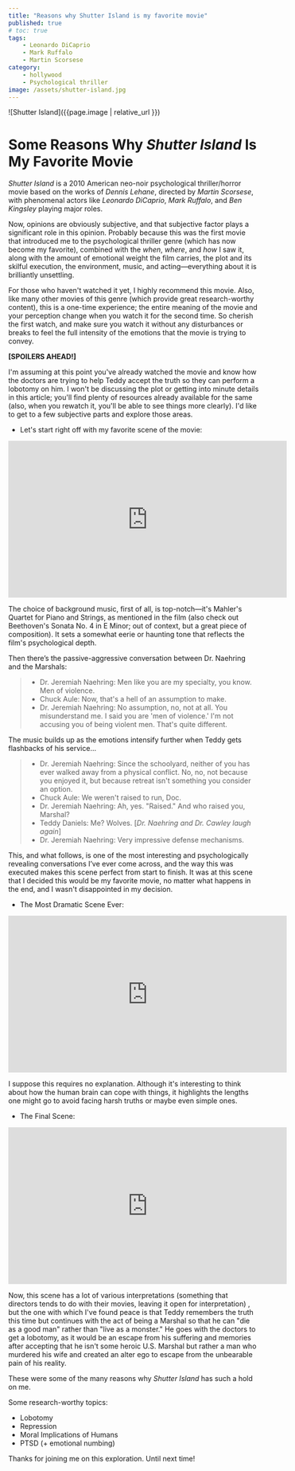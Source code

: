 ```yaml
---
title: "Reasons why Shutter Island is my favorite movie"
published: true
# toc: true
tags: 
    - Leonardo DiCaprio
    - Mark Ruffalo
    - Martin Scorsese
category: 
    - hollywood
    - Psychological thriller
image: /assets/shutter-island.jpg
---
```

![Shutter Island]({{page.image | relative_url }})

# Some Reasons Why *Shutter Island* Is My Favorite Movie

*Shutter Island* is a 2010 American neo-noir psychological thriller/horror movie based on the works of *Dennis Lehane*, directed by *Martin Scorsese*, with phenomenal actors like *Leonardo DiCaprio*, *Mark Ruffalo*, and *Ben Kingsley* playing major roles.

Now, opinions are obviously subjective, and that subjective factor plays a significant role in this opinion. Probably because this was the first movie that introduced me to the psychological thriller genre (which has now become my favorite), combined with the *when*, *where*, and *how* I saw it, along with the amount of emotional weight the film carries, the plot and its skilful execution, the environment, music, and acting—everything about it is brilliantly unsettling.

For those who haven't watched it yet, I highly recommend this movie. Also, like many other movies of this genre (which provide great research-worthy content), this is a one-time experience; the entire meaning of the movie and your perception change when you watch it for the second time. So cherish the first watch, and make sure you watch it without any disturbances or breaks to feel the full intensity of the emotions that the movie is trying to convey.

**[SPOILERS AHEAD!]**

I'm assuming at this point you've already watched the movie and know how the doctors are trying to help Teddy accept the truth so they can perform a lobotomy on him. I won't be discussing the plot or getting into minute details in this article; you'll find plenty of resources already available for the same (also, when you rewatch it, you'll be able to see things more clearly). I'd like to get to a few subjective parts and explore those areas.

- Let's start right off with my favorite scene of the movie:

<iframe width="560" height="315" src="https://www.youtube.com/embed/7YM_NLtvWFI" frameborder="0" allowfullscreen></iframe>

The choice of background music, first of all, is top-notch—it's Mahler's Quartet for Piano and Strings, as mentioned in the film (also check out Beethoven's Sonata No. 4 in E Minor; out of context, but a great piece of composition). It sets a somewhat eerie or haunting tone that reflects the film's psychological depth.

Then there’s the passive-aggressive conversation between Dr. Naehring and the Marshals:

> - Dr. Jeremiah Naehring: Men like you are my specialty, you know. Men of violence.
> - Chuck Aule: Now, that's a hell of an assumption to make.
> - Dr. Jeremiah Naehring: No assumption, no, not at all. You misunderstand me. I said you are 'men of violence.' I'm not accusing you of being violent men. That's quite different.

The music builds up as the emotions intensify further when Teddy gets flashbacks of his service...

> - Dr. Jeremiah Naehring: Since the schoolyard, neither of you has ever walked away from a physical conflict. No, no, not because you enjoyed it, but because retreat isn't something you consider an option.
> - Chuck Aule: We weren't raised to run, Doc.
> - Dr. Jeremiah Naehring: Ah, yes. "Raised." And who raised you, Marshal?
> - Teddy Daniels: Me? Wolves.
>   [*Dr. Naehring and Dr. Cawley laugh again*]
> - Dr. Jeremiah Naehring: Very impressive defense mechanisms.

This, and what follows, is one of the most interesting and psychologically revealing conversations I’ve ever come across, and the way this was executed makes this scene perfect from start to finish. It was at this scene that I decided this would be my favorite movie, no matter what happens in the end, and I wasn't disappointed in my decision.

- The Most Dramatic Scene Ever:

<iframe width="560" height="315" src="https://www.youtube.com/embed/-ZOifRi0-lY" frameborder="0" allowfullscreen></iframe>

I suppose this requires no explanation. Although it's interesting to think about how the human brain can cope with things, it highlights the lengths one might go to avoid facing harsh truths or maybe even simple ones.

- The Final Scene:

<iframe width="560" height="315" src="https://www.youtube.com/embed/Z_0TQHoV_2I" frameborder="0" allowfullscreen></iframe>

Now, this scene has a lot of various interpretations (something that directors tends to do with their movies, leaving it open for interpretation) , but the one with which I've found peace is that Teddy remembers the truth this time but continues with the act of being a Marshal so that he can "die as a good man" rather than "live as a monster." He goes with the doctors to get a lobotomy, as it would be an escape from his suffering and memories after accepting that he isn't some heroic U.S. Marshal but rather a man who murdered his wife and created an alter ego to escape from the unbearable pain of his reality.

These were some of the many reasons why *Shutter Island* has such a hold on me.

Some research-worthy topics:

- Lobotomy
- Repression
- Moral Implications of Humans
- PTSD (+ emotional numbing)

Thanks for joining me on this exploration. Until next time!
